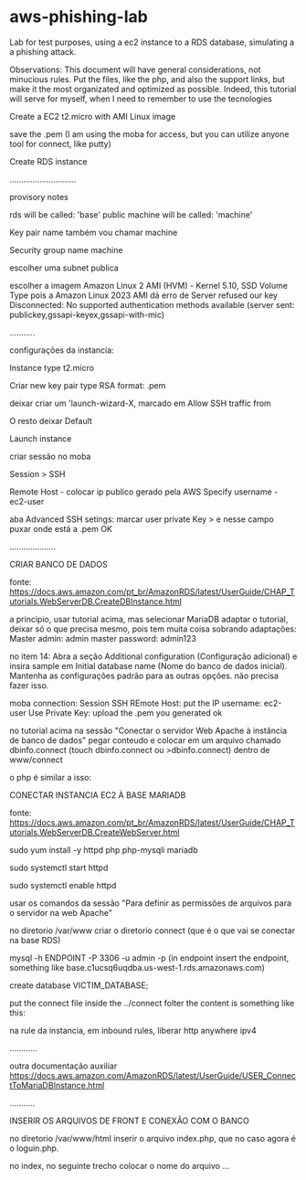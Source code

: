 # aws-phishing-lab
Lab for test purposes, using a ec2 instance to a RDS database, simulating a a phishing attack. 

Observations:
This document will have general considerations, not minucious rules.
Put the files, like the php, and also the support links, but make it the most organizated and optimized as possible.
Indeed, this tutorial will serve for myself, when I need to remember to use the tecnologies

Create a EC2 t2.micro with AMI Linux image

save the .pem (I am using the moba for access, but you can utilize anyone tool for connect, like putty)

Create RDS instance

.............................

provisory notes

rds will be called: 'base'
public machine will be called: 'machine'

Key pair name também vou chamar machine

Security group name machine

escolher uma subnet publica

escolher a imagem
Amazon Linux 2 AMI (HVM) - Kernel 5.10, SSD Volume Type
pois a
Amazon Linux 2023 AMI
dá erro de Server refused our key
Disconnected: No supported authentication methods available (server sent: publickey,gssapi-keyex,gssapi-with-mic)

...........

configurações da instancia:

Instance type t2.micro

Criar new key pair 
type RSA 
format: .pem

deixar criar um 'launch-wizard-X, marcado em 
Allow SSH traffic from

O resto deixar Default

Launch instance

criar sessão
no moba

Session > SSH

Remote Host - colocar ip publico gerado pela AWS
Specify username - ec2-user

aba Advanced SSH setings:
marcar user private Key > e nesse campo puxar onde está a .pem
OK

....................


CRIAR BANCO DE DADOS

fonte:
https://docs.aws.amazon.com/pt_br/AmazonRDS/latest/UserGuide/CHAP_Tutorials.WebServerDB.CreateDBInstance.html

a principio, usar tutorial acima, mas selecionar MariaDB
adaptar o tutorial, deixar só o que precisa mesmo, pois tem muita coisa sobrando
adaptações:
Master admin: admin
master password: admin123

no item 14: Abra a seção Additional configuration (Configuração adicional) e insira sample em Initial database name (Nome do banco de dados inicial). Mantenha as configurações padrão para as outras opções.
não precisa fazer isso.

moba connection:
Session
SSH
REmote Host: put the IP
username: ec2-user
Use Private Key: upload the .pem you generated
ok



no tutorial acima na sessão "Conectar o servidor Web Apache à instância de banco de dados"
pegar conteudo e colocar em um arquivo chamado dbinfo.connect (touch dbinfo.connect ou >dbinfo.connect) dentro de www/connect

o php é similar a isso:

<?php

define('DB_SERVER', 'db_instance_endpoint');
define('DB_USERNAME', 'tutorial_user');
define('DB_PASSWORD', 'master password');
define('DB_DATABASE', 'sample');

?>
                


CONECTAR INSTANCIA EC2 À BASE MARIADB

fonte:
https://docs.aws.amazon.com/pt_br/AmazonRDS/latest/UserGuide/CHAP_Tutorials.WebServerDB.CreateWebServer.html

sudo yum install -y httpd php php-mysqli mariadb

sudo systemctl start httpd

sudo systemctl enable httpd

usar os comandos da sessão "Para definir as permissões de arquivos para o servidor na web Apache"

no diretorio /var/www criar o diretorio connect (que é o que vai se conectar na base RDS)

mysql -h ENDPOINT -P 3306 -u admin -p
(in endpoint insert the endpoint, something like base.c1ucsq6uqdba.us-west-1.rds.amazonaws.com)

create database VICTIM_DATABASE;


put the connect file inside the ../connect folter
the content is something like this:

<?php

define('DB_SERVER', 'VICTIM_DATABASE');
define('DB_USERNAME', 'admin');
define('DB_PASSWORD', 'admin123');
define('DB_DATABASE', 'base1');

?>


na rule da instancia, em inbound rules, liberar http anywhere ipv4

............

outra documentação auxiliar
https://docs.aws.amazon.com/AmazonRDS/latest/UserGuide/USER_ConnectToMariaDBInstance.html

...........

INSERIR OS ARQUIVOS DE FRONT E CONEXÃO COM O BANCO


no diretorio /var/www/html inserir o arquivo index.php, que no caso agora é o loguin.php.


no index, no seguinte trecho colocar o nome do arquivo
...
<div>

<?php include "../cadastro/dbinfo.connect"; ?>

<?php
...

show databases;
use VICTIM_DATABASE;
show tables;
select * form VICTIM;

https://cloudkatha.com/how-to-install-apache-web-server-on-amazon-linux-2/
nesse link esse comando ajudou, quando minhas mudanças pareciam não surtir efeito no php:
sudo systemctl reload httpd.service (Force Apache Web Server to refresh configuration files)
